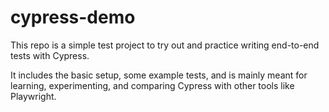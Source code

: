 # cypress-demo

This repo is a simple test project to try out and practice writing end-to-end tests with Cypress.

It includes the basic setup, some example tests, and is mainly meant for learning, experimenting, and comparing Cypress with other tools like Playwright.
